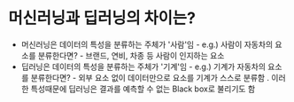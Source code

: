 # 머신러닝과 딥러닝의 차이는?
 - 머신러닝은 데이터의 특성을 분류하는 주체가 '사람'임 - e.g.) 사람이 자동차의 요소를 분류한다면? - 브랜드, 연비, 차종 등 사람이 인지하는 요소
 - 딥러닝은 데이터의 특성을 분류하는 주체가 '기계'임 - e.g.) 기계가 자동차의 요소를 분류한다면? - 외부 요소 없이 데이터만으로 요소를 기계가 스스로 분류함
   . 이러한 특성때문에 딥러닝은 결과를 예측할 수 없는 Black box로 불리기도 함
